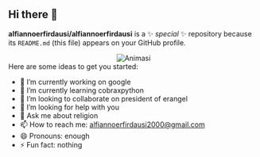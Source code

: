 ## Hi there 👋


**alfiannoerfirdausi/alfiannoerfirdausi** is a ✨ _special_ ✨ repository because its `README.md` (this file) appears on your GitHub profile.
<div align="center">
  <img src="https://media.giphy.com/media/RbDKaczqWovIugyJmW/giphy.gif?cid=790b7611ee5ijijpz3f5mf0rqgv1hncnwqoox98sbefut3gy&ep=v1_gifs_search&rid=giphy.gif&ct=g" alt="Animasi"/>
</div>
Here are some ideas to get you started:

- 🔭 I’m currently working on google
- 🌱 I’m currently learning cobraxpython
- 👯 I’m looking to collaborate on president of erangel
- 🤔 I’m looking for help with you
- 💬 Ask me about religion
- 📫 How to reach me: alfiannoerfirdausi2000@gmail.com
- 😄 Pronouns: enough
- ⚡ Fun fact: nothing

